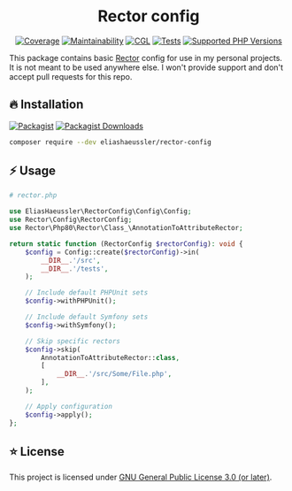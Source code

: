 <div align="center">

# Rector config

[![Coverage](https://img.shields.io/codecov/c/github/eliashaeussler/rector-config?logo=codecov&token=YcuK5zoSWw)](https://codecov.io/gh/eliashaeussler/rector-config)
[![Maintainability](https://img.shields.io/codeclimate/maintainability/eliashaeussler/rector-config?logo=codeclimate)](https://codeclimate.com/github/eliashaeussler/rector-config/maintainability)
[![CGL](https://img.shields.io/github/actions/workflow/status/eliashaeussler/rector-config/cgl.yaml?label=cgl&logo=github)](https://github.com/eliashaeussler/rector-config/actions/workflows/cgl.yaml)
[![Tests](https://img.shields.io/github/actions/workflow/status/eliashaeussler/rector-config/tests.yaml?label=tests&logo=github)](https://github.com/eliashaeussler/rector-config/actions/workflows/tests.yaml)
[![Supported PHP Versions](https://img.shields.io/packagist/dependency-v/eliashaeussler/rector-config/php?logo=php)](https://packagist.org/packages/eliashaeussler/rector-config)

</div>

This package contains basic [Rector](https://github.com/rectorphp/rector)
config for use in my personal projects. It is not meant to be used anywhere else.
I won't provide support and don't accept pull requests for this repo.

## 🔥 Installation

[![Packagist](https://img.shields.io/packagist/v/eliashaeussler/rector-config?label=version&logo=packagist)](https://packagist.org/packages/eliashaeussler/rector-config)
[![Packagist Downloads](https://img.shields.io/packagist/dt/eliashaeussler/rector-config?color=brightgreen)](https://packagist.org/packages/eliashaeussler/rector-config)

```bash
composer require --dev eliashaeussler/rector-config
```

## ⚡ Usage

```php
# rector.php

use EliasHaeussler\RectorConfig\Config\Config;
use Rector\Config\RectorConfig;
use Rector\Php80\Rector\Class_\AnnotationToAttributeRector;

return static function (RectorConfig $rectorConfig): void {
    $config = Config::create($rectorConfig)->in(
        __DIR__.'/src',
        __DIR__.'/tests',
    );

    // Include default PHPUnit sets
    $config->withPHPUnit();

    // Include default Symfony sets
    $config->withSymfony();

    // Skip specific rectors
    $config->skip(
        AnnotationToAttributeRector::class,
        [
            __DIR__.'/src/Some/File.php',
        ],
    );

    // Apply configuration
    $config->apply();
};
```

## ⭐ License

This project is licensed under [GNU General Public License 3.0 (or later)](LICENSE).

